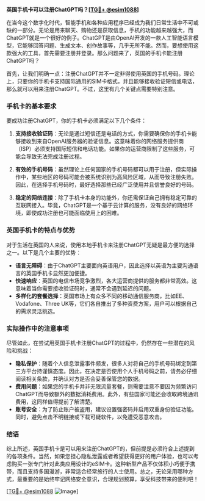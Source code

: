**英国手机卡可以注册ChatGPT吗？[[TG💪+ @esim1088](https://t.me/s/esim1088)]**

在当今这个数字化时代，智能手机和各种应用程序已经成为我们日常生活中不可或缺的一部分。无论是用来聊天、购物还是获取信息，手机的功能越来越强大，而ChatGPT就是一个很好的例子。ChatGPT是由OpenAI开发的一款人工智能语言模型，它能够回答问题、生成文本、创作故事等，几乎无所不能。然而，要想使用这款强大的工具，首先需要注册并登录。那么问题来了，英国的手机卡能注册ChatGPT吗？

首先，让我们明确一点：注册ChatGPT并不一定非得使用英国的手机号码。理论上，只要你的手机卡支持国际通用的SIM卡格式，并且能够接收验证短信或电话，那么就可以用来注册ChatGPT。不过，这里有几个关键点需要特别注意。

### 手机卡的基本要求

要成功注册ChatGPT，你的手机卡必须满足以下几个条件：

1. **支持接收验证码**：无论是通过短信还是电话的方式，你需要确保你的手机卡能够接收到来自OpenAI服务器的验证信息。这意味着你的网络服务提供商（ISP）必须支持国际短信和电话功能。如果你的运营商限制了这些服务，可能会导致无法完成注册过程。

2. **有效的手机号码**：虽然理论上任何国家的手机号码都可以用于注册，但实际操作中，某些地区的号码可能会被系统识别为高风险区域，从而导致注册失败。因此，在选择手机号码时，最好选择那些已经广泛使用并且信誉良好的号码。

3. **稳定的网络连接**：除了手机卡本身的功能外，你还需保证自己拥有稳定可靠的互联网接入。毕竟，ChatGPT是一个基于云计算的服务，没有良好的网络环境，即使成功注册也可能面临使用上的困难。

### 英国手机卡的特点与优势

对于生活在英国的人来说，使用本地手机卡来注册ChatGPT无疑是最方便的选择之一。以下是几个主要的优势：

- **语言无障碍**：由于ChatGPT主要面向英语用户，因此选择以英语为主要沟通语言的英国手机卡显然更加便捷。
- **快速响应**：英国的电信市场竞争激烈，各大运营商提供的服务都非常高效。这意味着当你需要接收验证码时，通常不会遇到延迟的问题。
- **多样化的套餐选择**：英国市场上有众多不同的移动通信服务商，比如EE、Vodafone、Three UK等，它们各自推出了多种资费方案，用户可以根据自己的需求灵活挑选。

### 实际操作中的注意事项

尽管如此，在尝试用英国手机卡注册ChatGPT的过程中，仍然存在一些潜在的风险和挑战：

- **隐私保护**：随着个人信息泄露事件频发，很多人对将自己的手机号码绑定到第三方平台持谨慎态度。因此，在决定是否使用个人手机号码之前，请务必仔细阅读相关条款，并确认对方是否会妥善保管您的数据。
- **费用问题**：如果您的手机卡并非无限流量套餐，则需要注意不要因为频繁访问ChatGPT而导致额外的数据消耗费用。此外，有些国家可能还会收取跨境通讯费用，这同样值得提前了解清楚。
- **账号安全**：为了防止账户被盗用，建议设置强密码并启用双重身份验证功能。同时，避免点击不明链接或下载可疑软件，以免遭受恶意攻击。

### 结语

综上所述，英国手机卡是可以用来注册ChatGPT的，但前提是必须符合上述提到的各项条件。当然，如果您担心隐私泄露或者希望获得更好的用户体验，也可以考虑购买一张专门针对此类应用设计的eSIM卡。这种新型产品不仅体积小巧便于携带，而且支持多国漫游，非常适合经常旅行的人士使用。总之，无论采用哪种方式，最重要的是始终牢记网络安全意识，合理规划预算，享受科技带来的便利吧！

[[TG💪+ @esim1088](https://t.me/s/esim1088) ![Image](https://i.postimg.cc/4NQfJmqS/Snipaste-2025-05-13-00-14-12.png)]